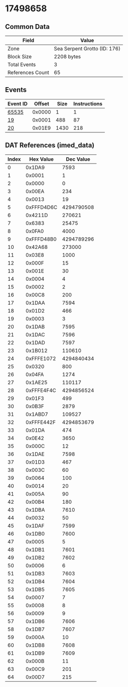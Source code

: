 # 17498658

## Common Data

| Field            | Value                        |
|------------------|------------------------------|
| Zone             | Sea Serpent Grotto (ID: 176) |
| Block Size       | 2208 bytes                   |
| Total Events     | 3                            |
| References Count | 65                           |

## Events

| Event ID            | Offset   |   Size |   Instructions |
|---------------------|----------|--------|----------------|
| [65535](./65535.md) | 0x0000   |      1 |              1 |
| [19](./19.md)       | 0x0001   |    488 |             87 |
| [20](./20.md)       | 0x01E9   |   1430 |            218 |

## DAT References (imed_data)

|   Index | Hex Value   |   Dec Value |
|---------|-------------|-------------|
|       0 | 0x1DA9      |        7593 |
|       1 | 0x0001      |           1 |
|       2 | 0x0000      |           0 |
|       3 | 0x00EA      |         234 |
|       4 | 0x0013      |          19 |
|       5 | 0xFFFD4D6C  |  4294790508 |
|       6 | 0x4211D     |      270621 |
|       7 | 0x6383      |       25475 |
|       8 | 0x0FA0      |        4000 |
|       9 | 0xFFFD48B0  |  4294789296 |
|      10 | 0x42A68     |      273000 |
|      11 | 0x03E8      |        1000 |
|      12 | 0x000F      |          15 |
|      13 | 0x001E      |          30 |
|      14 | 0x0004      |           4 |
|      15 | 0x0002      |           2 |
|      16 | 0x00C8      |         200 |
|      17 | 0x1DAA      |        7594 |
|      18 | 0x01D2      |         466 |
|      19 | 0x0003      |           3 |
|      20 | 0x1DAB      |        7595 |
|      21 | 0x1DAC      |        7596 |
|      22 | 0x1DAD      |        7597 |
|      23 | 0x1B012     |      110610 |
|      24 | 0xFFFE1072  |  4294840434 |
|      25 | 0x0320      |         800 |
|      26 | 0x04FA      |        1274 |
|      27 | 0x1AE25     |      110117 |
|      28 | 0xFFFE4F4C  |  4294856524 |
|      29 | 0x01F3      |         499 |
|      30 | 0x0B3F      |        2879 |
|      31 | 0x1ABD7     |      109527 |
|      32 | 0xFFFE442F  |  4294853679 |
|      33 | 0x01DA      |         474 |
|      34 | 0x0E42      |        3650 |
|      35 | 0x000C      |          12 |
|      36 | 0x1DAE      |        7598 |
|      37 | 0x01D3      |         467 |
|      38 | 0x003C      |          60 |
|      39 | 0x0064      |         100 |
|      40 | 0x0014      |          20 |
|      41 | 0x005A      |          90 |
|      42 | 0x00B4      |         180 |
|      43 | 0x1DBA      |        7610 |
|      44 | 0x0032      |          50 |
|      45 | 0x1DAF      |        7599 |
|      46 | 0x1DB0      |        7600 |
|      47 | 0x0005      |           5 |
|      48 | 0x1DB1      |        7601 |
|      49 | 0x1DB2      |        7602 |
|      50 | 0x0006      |           6 |
|      51 | 0x1DB3      |        7603 |
|      52 | 0x1DB4      |        7604 |
|      53 | 0x1DB5      |        7605 |
|      54 | 0x0007      |           7 |
|      55 | 0x0008      |           8 |
|      56 | 0x0009      |           9 |
|      57 | 0x1DB6      |        7606 |
|      58 | 0x1DB7      |        7607 |
|      59 | 0x000A      |          10 |
|      60 | 0x1DB8      |        7608 |
|      61 | 0x1DB9      |        7609 |
|      62 | 0x000B      |          11 |
|      63 | 0x00C9      |         201 |
|      64 | 0x00D7      |         215 |
